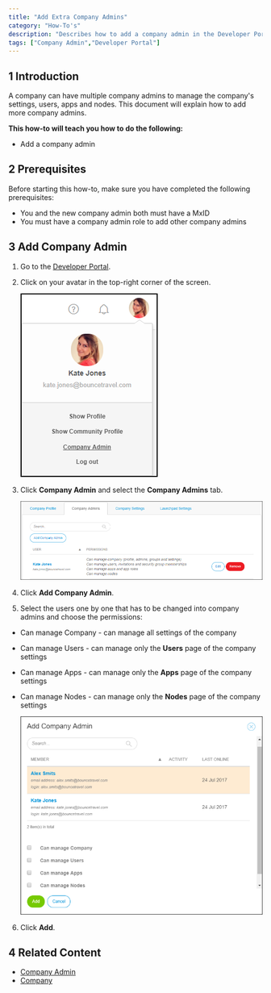 ```yaml
---
title: "Add Extra Company Admins"
category: "How-To's"
description: "Describes how to add a company admin in the Developer Portal."
tags: ["Company Admin","Developer Portal"]
---
```


## 1 Introduction

A company can have multiple company admins to manage the company's settings, users, apps and nodes. 
This document will explain how to add more company admins.

**This how-to will teach you how to do the following:**

* Add a company admin

## 2 Prerequisites

Before starting this how-to, make sure you have completed the following prerequisites:

* You and the new company admin both must have a MxID
* You must have a company admin role to add other company admins

## 3 Add Company Admin

1. Go to the [Developer Portal](http://home.mendix.com).
2. Click on your avatar in the top-right corner of the screen.

    ![](attachments/companyadmin/company-admin.png)

3. Click **Company Admin** and select the **Company Admins** tab.

    ![](attachments/companyadmin/companyadmin-overview.png)

4. Click **Add Company Admin**.
5. Select the users one by one that has to be changed into company admins and choose the permissions:

* Can manage Company - can manage all settings of the company
* Can manage Users - can manage only the **Users** page of the company settings
* Can manage Apps - can manage only the **Apps** page of the company settings
* Can manage Nodes - can manage only the **Nodes** page of the company settings

    ![](attachments/companyadmin/add-companyadmin.png)

6. Click **Add**.

## 4 Related Content

* [Company Admin](/developerportal/companyadmin)
* [Company](/developerportal/companyadmin/company)
